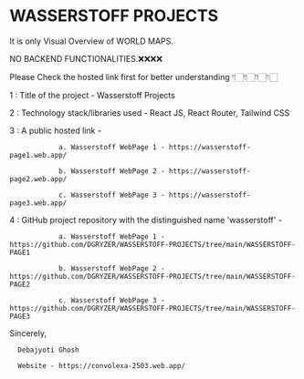 # WASSERSTOFF PROJECTS

It is only Visual Overview of WORLD MAPS. 

NO BACKEND FUNCTIONALITIES.❌❌❌❌

Please Check the hosted link first for better understanding 👇🏻👇🏻👇🏻👇🏻
 
1 : Title of the project - Wasserstoff Projects

2 : Technology stack/libraries used - React JS, React Router, Tailwind CSS

3 : A public hosted link - 

                a. Wasserstoff WebPage 1 - https://wasserstoff-page1.web.app/ 

                b. Wasserstoff WebPage 2 - https://wasserstoff-page2.web.app/

                c. Wasserstoff WebPage 3 - https://wasserstoff-page3.web.app/


4 : GitHub project repository with the distinguished name 'wasserstoff' - 

                a. Wasserstoff WebPage 1 - https://github.com/DGRYZER/WASSERSTOFF-PROJECTS/tree/main/WASSERSTOFF-PAGE1

                b. Wasserstoff WebPage 2 - https://github.com/DGRYZER/WASSERSTOFF-PROJECTS/tree/main/WASSERSTOFF-PAGE2

                c. Wasserstoff WebPage 3 - https://github.com/DGRYZER/WASSERSTOFF-PROJECTS/tree/main/WASSERSTOFF-PAGE3


Sincerely,

      Debajyoti Ghosh
      
      Website - https://convolexa-2503.web.app/ 

